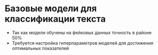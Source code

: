 # Базовые модели для классификации текста

+ Так как модели обучены на фейковых данных точность в районе 50%
+ Требуется настройка гиперпараметров моделей для достижения оптимальных показателей
